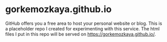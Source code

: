 # gorkemozkaya.github.io
GitHub offers you a free area to host your personal website or blog. This is a placeholder repo I created for experimenting with this service. The html files I put in this repo will be served on <https://gorkemozkaya.github.io/>.

